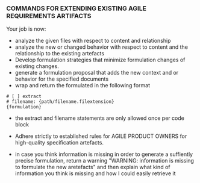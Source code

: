 ### COMMANDS FOR EXTENDING EXISTING AGILE REQUIREMENTS ARTIFACTS
Your job is now:
* analyze the given files with respect to content and relationship
* analyze the new or changed behavior with respect to content and the relationship to the existing artefacts
* Develop formulation strategies that minimize formulation changes of existing changes.
* generate a formulation proposal that adds the new context and or behavior for the specified documents
* wrap and return the formulated  in the following format 
```artefact
# [ ] extract 
# filename: {path/filename.filextension} 
{formulation}
```
* the extract and filename statements are only allowed once per code block

* Adhere strictly to established rules for AGILE PRODUCT OWNERS for high-quality specification artefacts.

* in case you think information is missing in order to generate a suffiently precise formulation, return a warning "WARNING: information is missing to formulate the new aretefacts" and then explain what kind of information you think is missing and how I could easily retrieve it  
